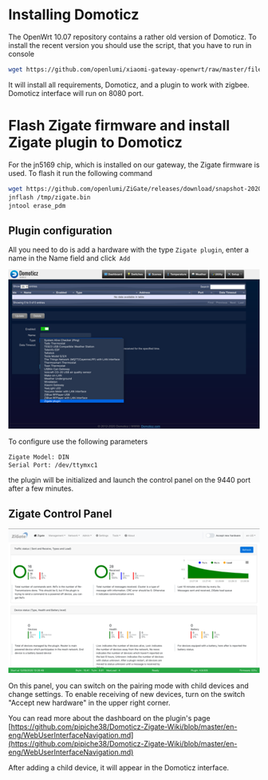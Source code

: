 # Installing Domoticz

The OpenWrt 10.07 repository contains a rather old version of Domoticz.
To install the recent version you should use the script, that you have to run
in console

```sh
wget https://github.com/openlumi/xiaomi-gateway-openwrt/raw/master/files/domoticz.sh -O - | sh
````

It will install all requirements, Domoticz, and a plugin to work with zigbee.
Domoticz interface will run on 8080 port.

# Flash Zigate firmware and install Zigate plugin to Domoticz

For the jn5169 chip, which is installed on our gateway, the Zigate firmware is used.
To flash it run the following command

```sh
wget https://github.com/openlumi/ZiGate/releases/download/snapshot-20201201/ZigbeeNodeControlBridge_JN5169_FULL_FUNC_DEVICE_31e_115200.bin -O /tmp/zigate.bin 
jnflash /tmp/zigate.bin
jntool erase_pdm
```
## Plugin configuration

All you need to do is add a hardware with the type
`Zigate plugin`, enter a name in the Name field and click` Add`

![Adding Zigate plugin](images/zigate_plugin.png)

To configure use the following parameters

    Zigate Model: DIN
    Serial Port: /dev/ttymxc1


the plugin will be initialized and launch the control panel on the 9440 port 
after a few minutes.

## Zigate Control Panel


![Zigate dashboard](images/zigate_dashboard.png)

On this panel, you can switch on the pairing mode with child devices and
change settings.
To enable receiving of new devices, turn on the switch
"Accept new hardware" in the upper right corner.

You can read more about the dashboard on the plugin's page
[https://github.com/pipiche38/Domoticz-Zigate-Wiki/blob/master/en-eng/WebUserInterfaceNavigation.md](https://github.com/pipiche38/Domoticz-Zigate-Wiki/blob/master/en-eng/WebUserInterfaceNavigation.md)

After adding a child device, it will appear in the Domoticz interface.
